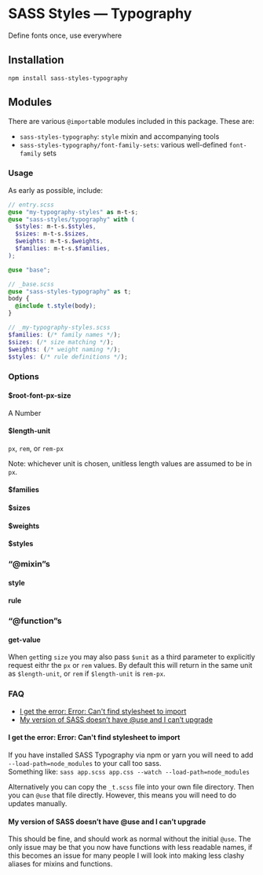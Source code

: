# SASS Styles — Typography

Define fonts once, use everywhere

## Installation

```
npm install sass-styles-typography
```

## Modules

There are various `@import`able modules included in this package. These are:
- `sass-styles-typography`: `style` mixin and accompanying tools
- `sass-styles-typography/font-family-sets`: various well-defined `font-family` sets


### Usage

As early as possible, include:
```scss
// entry.scss
@use "my-typography-styles" as m-t-s;
@use "sass-styles/typography" with (
  $styles: m-t-s.$styles,
  $sizes: m-t-s.$sizes,
  $weights: m-t-s.$weights,
  $families: m-t-s.$families,
);

@use "base";
```
```scss
// _base.scss
@use "sass-styles-typography" as t;
body {
  @include t.style(body);
}
```
```scss
// _my-typography-styles.scss
$families: (/* family names */);
$sizes: (/* size matching */);
$weights: (/* weight naming */);
$styles: (/* rule definitions */);
```


### Options

#### $root-font-px-size

A Number

#### $length-unit

`px`, `rem`, or `rem-px`

Note: whichever unit is chosen,
unitless length values are assumed to be in `px`.

#### $families

#### $sizes

#### $weights

#### $styles


### “@mixin”s

#### style

#### rule


### “@function”s

#### get-value

When `get`ting `size` you may also pass `$unit` as a third parameter
to explicitly request eithr the `px` or `rem` values.
By default this will return in the same unit as `$length-unit`,
or `rem` if `$length-unit` is `rem-px`.


### FAQ

- [I get the error: Error: Can't find stylesheet to import](#i-get-the-error-error-cant-find-stylesheet-to-import)
- [My version of SASS doesn’t have @use and I can’t upgrade](#my-version-of-sass-doesnt-have-use-and-i-cant-upgrade)

#### I get the error: Error: Can't find stylesheet to import

If you have installed SASS Typography via npm or yarn you will
need to add `--load-path=node_modules` to your call too sass.\
Something like: `sass app.scss app.css --watch --load-path=node_modules`

Alternatively you can copy the `_t.scss` file into your own file directory.
Then you can `@use` that file directly.
However, this means you will need to do updates manually.

#### My version of SASS doesn’t have @use and I can’t upgrade

This should be fine, and should work as normal without the initial `@use`.
The only issue may be that you now have functions with less readable names,
if this becomes an issue for many people I will look into making less clashy
aliases for mixins and functions.
